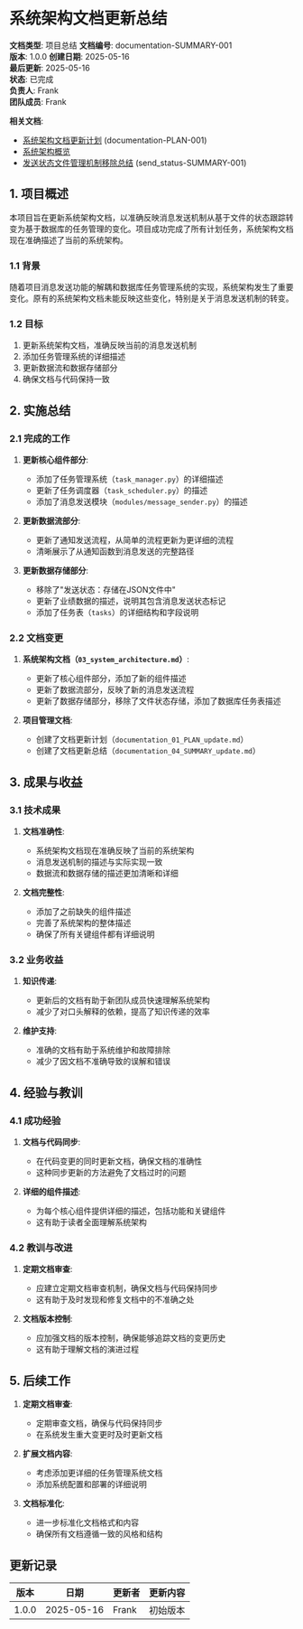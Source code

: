 # 系统架构文档更新总结

**文档类型**: 项目总结
**文档编号**: documentation-SUMMARY-001  
**版本**: 1.0.0
**创建日期**: 2025-05-16  
**最后更新**: 2025-05-16  
**状态**: 已完成  
**负责人**: Frank  
**团队成员**: Frank

**相关文档**:
- [系统架构文档更新计划](./documentation_01_PLAN_update.md) (documentation-PLAN-001)
- [系统架构概览](../03_system_architecture.md)
- [发送状态文件管理机制移除总结](./send_status_04_SUMMARY_removal.md) (send_status-SUMMARY-001)

## 1. 项目概述

本项目旨在更新系统架构文档，以准确反映消息发送机制从基于文件的状态跟踪转变为基于数据库的任务管理的变化。项目成功完成了所有计划任务，系统架构文档现在准确描述了当前的系统架构。

### 1.1 背景

随着项目消息发送功能的解耦和数据库任务管理系统的实现，系统架构发生了重要变化。原有的系统架构文档未能反映这些变化，特别是关于消息发送机制的转变。

### 1.2 目标

1. 更新系统架构文档，准确反映当前的消息发送机制
2. 添加任务管理系统的详细描述
3. 更新数据流和数据存储部分
4. 确保文档与代码保持一致

## 2. 实施总结

### 2.1 完成的工作

1. **更新核心组件部分**:
   - 添加了任务管理系统（`task_manager.py`）的详细描述
   - 更新了任务调度器（`task_scheduler.py`）的描述
   - 添加了消息发送模块（`modules/message_sender.py`）的描述

2. **更新数据流部分**:
   - 更新了通知发送流程，从简单的流程更新为更详细的流程
   - 清晰展示了从通知函数到消息发送的完整路径

3. **更新数据存储部分**:
   - 移除了"发送状态：存储在JSON文件中"
   - 更新了业绩数据的描述，说明其包含消息发送状态标记
   - 添加了任务表（`tasks`）的详细结构和字段说明

### 2.2 文档变更

1. **系统架构文档（`03_system_architecture.md`）**:
   - 更新了核心组件部分，添加了新的组件描述
   - 更新了数据流部分，反映了新的消息发送流程
   - 更新了数据存储部分，移除了文件状态存储，添加了数据库任务表描述

2. **项目管理文档**:
   - 创建了文档更新计划（`documentation_01_PLAN_update.md`）
   - 创建了文档更新总结（`documentation_04_SUMMARY_update.md`）

## 3. 成果与收益

### 3.1 技术成果

1. **文档准确性**:
   - 系统架构文档现在准确反映了当前的系统架构
   - 消息发送机制的描述与实际实现一致
   - 数据流和数据存储的描述更加清晰和详细

2. **文档完整性**:
   - 添加了之前缺失的组件描述
   - 完善了系统架构的整体描述
   - 确保了所有关键组件都有详细说明

### 3.2 业务收益

1. **知识传递**:
   - 更新后的文档有助于新团队成员快速理解系统架构
   - 减少了对口头解释的依赖，提高了知识传递的效率

2. **维护支持**:
   - 准确的文档有助于系统维护和故障排除
   - 减少了因文档不准确导致的误解和错误

## 4. 经验与教训

### 4.1 成功经验

1. **文档与代码同步**:
   - 在代码变更的同时更新文档，确保文档的准确性
   - 这种同步更新的方法避免了文档过时的问题

2. **详细的组件描述**:
   - 为每个核心组件提供详细的描述，包括功能和关键组件
   - 这有助于读者全面理解系统架构

### 4.2 教训与改进

1. **定期文档审查**:
   - 应建立定期文档审查机制，确保文档与代码保持同步
   - 这有助于及时发现和修复文档中的不准确之处

2. **文档版本控制**:
   - 应加强文档的版本控制，确保能够追踪文档的变更历史
   - 这有助于理解文档的演进过程

## 5. 后续工作

1. **定期文档审查**:
   - 定期审查文档，确保与代码保持同步
   - 在系统发生重大变更时及时更新文档

2. **扩展文档内容**:
   - 考虑添加更详细的任务管理系统文档
   - 添加系统配置和部署的详细说明

3. **文档标准化**:
   - 进一步标准化文档格式和内容
   - 确保所有文档遵循一致的风格和结构

## 更新记录

| 版本 | 日期 | 更新者 | 更新内容 |
|------|------|--------|----------|
| 1.0.0 | 2025-05-16 | Frank | 初始版本 |
